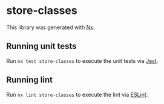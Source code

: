 # store-classes

This library was generated with [Nx](https://nx.dev).

## Running unit tests

Run `nx test store-classes` to execute the unit tests via [Jest](https://jestjs.io).

## Running lint

Run `nx lint store-classes` to execute the lint via [ESLint](https://eslint.org/).
